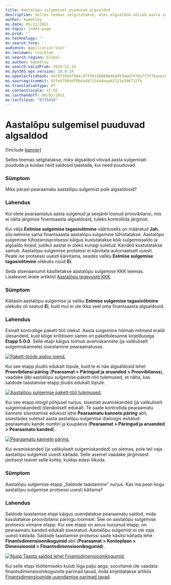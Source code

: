 ```yaml
---
title: Aastalõpu sulgemisel puuduvad algsaldod
description: Selles teemas selgitatakse, miks algsaldod võivad aasta sulgemisel puududa ja kuidas neid saldosid taastada, kui need puuduvad.
author: kweekley
ms.date: 05/12/2021
ms.topic: index-page
ms.prod: ''
ms.technology: ''
ms.search.form: ''
audience: Application User
ms.reviewer: roschlom
ms.search.region: Global
ms.author: kweekley
ms.search.validFrom: 2020-12-14
ms.dyn365.ops.version: 10.0.14
ms.openlocfilehash: 4478f2b46f984c97ff01588098d64953dedf476e7f3f76aeecb29a0ff0074b9d
ms.sourcegitcommit: 42fe9790ddf0bdad911544deaa82123a396712fb
ms.translationtype: HT
ms.contentlocale: et-EE
ms.lasthandoff: 08/05/2021
ms.locfileid: "6735458"
---
```

# <a name="year-end-close-missing-opening-balances"></a>Aastalõpu sulgemisel puuduvad algsaldod

[!include [banner](../includes/banner.md)]

Selles teemas selgitatakse, miks algsaldod võivad aasta sulgemisel puududa ja kuidas neid saldosid taastada, kui need puuduvad.

### <a name="symptom"></a>Sümptom

Miks pärast pearaamatu aastalõpu sulgemist pole algsaldosid? 

### <a name="resolution"></a>Lahendus

Kui olete pearaamatus aasta sulgenud ja seejärel loonud proovibilansi, mis ei näita järgmise finantsaasta algsaldosid, tuleks kontrollida järgmist.

Kui välja **Eelmise sulgemise tagasivõtmine** väärtuseks on määratud **Jah**, siis eelmine sama finantsaasta aastalõpu sulgemine tühistatakse. Aastalõpu sulgemise tühistamisprotsessi käigus kustutatakse kõik sulgemissaldo ja algsaldo kirjed, justkui aastat ei oleks kunagi suletud. Kanded kustutatakse samuti. Aastalõpu sulgemise protsessi ei käivitata automaatselt uuesti. Peate ise protsessi uuesti käivitama, seades valiku **Eelmise sulgemise tagasivõtmine** olekuks nüüd **Ei**.

Seda stsenaariumit käsitletakse aastalõpu sulgemise KKK teemas. Lisateavet leiate artiklist [Aastalõpu tegevuste KKK](faq-year-end-activities.md).

### <a name="symptom"></a>Sümptom

Käitasin aastalõpu sulgemise ja valiku **Eelmise sulgemise tagasivõtmine** olekuks oli seatud **Ei**, kuid mul ei ole ikka veel oma finantsaasta algsaldosid.

### <a name="resolution"></a>Lahendus

Esmalt kontrollige pakett-töö olekut. Aasta sulgemine hõlmab mitmeid eraldi ülesandeid, kuid kõige kriitilisem samm on pakettülesanne kirjeldusega **Etapp 5.0.0**. Selle etapi käigus toimub avamiskannete (ja valikuliselt sulgemiskannete) sisestamine pearaamatusse. 

[![Pakett-tööde ajaloo loend.](./media/yec-mssng-open-blnces-01.png)](./media/yec-mssng-open-blnces-01.png)

Kui see etapp jõudis edukalt lõpule, kuid te ei näe algsaldosid lehel **Proovibilansi päring** (**Pearaamat > Päringud ja aruanded > Proovibilanss**), vaadake läbi aastalõpu sulgemise pakett-töö tulemused, et näha, kas saldode taastamise etapp jõudis edukalt lõpule.

[![Aastalõpu sulgemise pakett-töö tulemused.](./media/yec-mssng-open-blnces-02.png)](./media/yec-mssng-open-blnces-02.png)

Kui see etapp mingil põhjusel nurjus, sisestati avamiskanded (ja valikuliselt sulgemiskanded) tõenäoliselt edukalt. Te saate kontrollida pearaamatu kannete sisestamise edukust lehe **Pearaamatu kannete päring** abil, sisestades suletud aasta aastalõpu sulgemise dialoogis esitatud pearaamatu kande numbri ja kuupäeva (**Pearaamat > Päringud ja aruanded > Pearaamatu kanded**).

[![Pearaamatu kannete päring.](./media/yec-mssng-open-blnces-03.png)](./media/yec-mssng-open-blnces-03.png)

Kui avamiskanded (ja valikuliselt sulgemiskanded) on olemas, pole teil vaja aastalõpu sulgemist uuesti käitada. Selle asemel vaadake järgmisest jaotisest teavet selle kohta, kuidas edasi liikuda.

### <a name="symptom"></a>Sümptom

Aastalõpu sulgemise etapp „Saldode taastamine” nurjus. Kas ma pean kogu aastalõpu sulgemise protsessi uuesti käitama?

### <a name="resolution"></a>Lahendus

Saldode taastamise etapi käigus uuendatakse pearaamatu saldod, mida kasutatakse proovibilansi päringu loomisel.  See on aastalõpu sulgemise protsessi viimane etapp.  Kui see etapp on ainus nurjunud etapp, on pearaamatu kanded edukalt sisestatud.  Aastalõpu sulgemist ei ole vaja uuesti käitada. Saldode taastamise protsessi saate käsitsi käitada lehe **Finantsdimensioonikogumid** abil (**Pearaamat > Kontoplaan > Dimensioonid > Finantsdimensioonikogumid**).

[![Nupp Taasta saldod lehel Finantsdimensioonikogumid.](./media/yec-mssng-open-blnces-04.png)](./media/yec-mssng-open-blnces-04.png)

Kui selle etapi töötlemiseks kulub liiga palju aega, soovitame üle vaadata finantsdimensioonikogumite parimad tavad, mida kirjeldatakse artiklis [Finantsdimensioonide uuendamise parimad tavad](https://community.dynamics.com/365/financeandoperations/b/dynamics-365-finance-blog/posts/best-practices-for-updating-financial-dimension-set-dimension-sets). 

